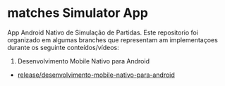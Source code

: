 # matches Simulator App

App Android Nativo de Simulação de Partidas. Este repositorio foi organizado em algumas branches que representam am implementaçoes durante os seguinte conteídos/vídeos: 

1. Desenvolvimento Mobile Nativo para Android

  - [release/desenvolvimento-mobile-nativo-para-android](https://github.com/daniniron/matches-simulator-app/tree/release/desenvolvimento-mobile-nativo-para-android)
